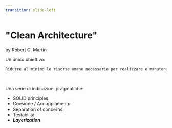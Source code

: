 ```yaml
---
transition: slide-left
---
```


# "Clean Architecture"

by Robert C. Martin
<v-clicks depth="2">

Un unico obiettivo:
```md
Ridurre al minimo le risorse umane necessarie per realizzare e manutenere un sistema software.
``` 

</v-clicks>
<br/>
<v-click>  

Una serie di indicazioni pragmatiche:

</v-click>
<v-clicks>

- SOLID principles
- Coesione / Accoppiamento
- Separation of concerns
- Testabilità
- **_Layerization_**

</v-clicks>


<!--
Sembra un po' una frase "corporate", ma non è così.
Minimizzare le risorse mentali per mantenere un software significa,
per noi developer, vivere meglio la nostra vita lavorativa quotidiana.

E alla fine, come si realizza quest'obiettivo?
-->
 